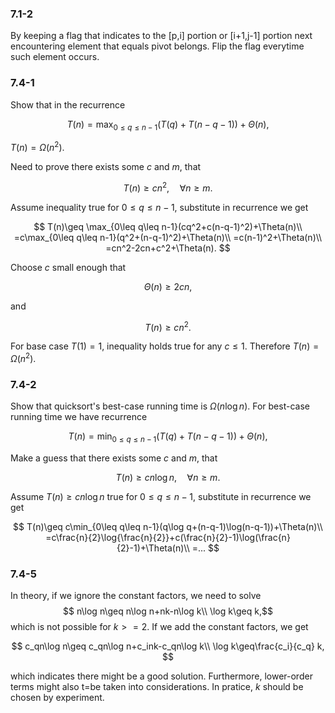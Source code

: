 ### 7.1-2
By keeping a flag that indicates to the [p,i] portion or [i+1,j-1] portion next encountering element that equals pivot belongs. Flip the flag everytime such element occurs.

### 7.4-1
Show that in the recurrence

$$
T(n)=\max_{0\leq q\leq n-1}(T(q)+T(n-q-1))+\Theta(n),
$$

$T(n)=\Omega(n^2)$.

Need to prove there exists some $c$ and $m$, that

$$
T(n)\geq cn^2,\quad \forall n \geq m.
$$

Assume inequality true for $0\leq q\leq n-1$, substitute in recurrence we get

$$
T(n)\geq \max_{0\leq q\leq n-1}(cq^2+c(n-q-1)^2)+\Theta(n)\\
=c\max_{0\leq q\leq n-1}(q^2+(n-q-1)^2)+\Theta(n)\\
=c(n-1)^2+\Theta(n)\\
=cn^2-2cn+c^2+\Theta(n).
$$

Choose $c$ small enough that

$$\Theta(n)\geq 2cn,$$

and

$$T(n)\geq cn^2.$$

For base case $T(1)=1$, inequality holds true for any $c\leq 1$. Therefore $T(n)=\Omega(n^2)$.

### 7.4-2
Show that quicksort's best-case running time is $\Omega(n\log n)$.
For best-case running time we have recurrence

$$
T(n)=\min_{0\leq q\leq n-1}(T(q)+T(n-q-1))+\Theta(n),
$$

Make a guess that there exists some $c$ and $m$, that

$$
T(n)\geq cn\log n,\quad \forall n \geq m.
$$

Assume $T(n)\geq cn\log n$ true for $0\leq q\leq n-1$, substitute in recurrence we get

$$
T(n)\geq c\min_{0\leq q\leq n-1}(q\log q+(n-q-1)\log(n-q-1))+\Theta(n)\\
=c\frac{n}{2}\log{\frac{n}{2}}+c(\frac{n}{2}-1)\log(\frac{n}{2}-1)+\Theta(n)\\
=...
$$

### 7.4-5
In theory, if we ignore the constant factors, we need to solve
$$ n\log n\geq n\log n+nk-n\log k\\
\log k\geq k,$$
which is not possible for $k>=2$.
If we add the constant factors, we get

$$
c_qn\log n\geq c_qn\log n+c_ink-c_qn\log k\\
\log k\geq\frac{c_i}{c_q} k,
$$

which indicates there might be a good solution. Furthermore, lower-order terms might also t=be taken into considerations.
In pratice, $k$ should be chosen by experiment.
